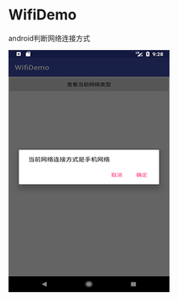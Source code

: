 # WifiDemo
android判断网络连接方式

![截图](https://github.com/BruceAnda/WifiDemo/blob/master/screenshot/wifi.png)
